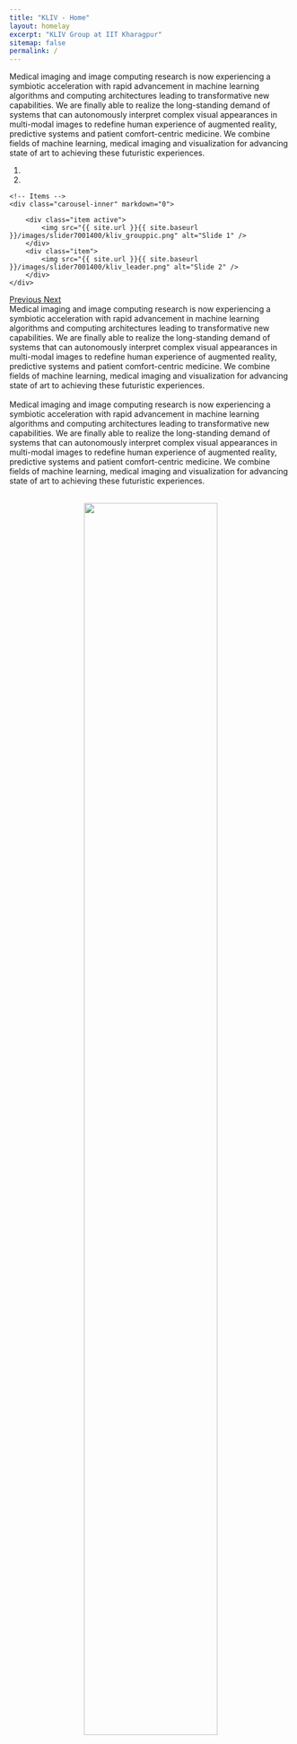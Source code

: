 ```yaml
---
title: "KLIV - Home"
layout: homelay
excerpt: "KLIV Group at IIT Kharagpur"
sitemap: false
permalink: /
---
```


Medical imaging and image computing research is now experiencing a symbiotic acceleration with rapid advancement in machine learning algorithms and computing architectures leading to transformative new capabilities. We are finally able to realize the long-standing demand of systems that can autonomously interpret complex visual appearances in multi-modal images to redefine human experience of augmented reality, predictive systems and patient comfort-centric medicine. We combine fields of machine learning, medical imaging and visualization for advancing state of art to achieving these futuristic experiences.
 

<div markdown="0" id="carousel" class="carousel slide" data-ride="carousel" data-interval="3000" data-pause="hover" >
    <!-- Menu -->
    <ol class="carousel-indicators">
        <li data-target="#carousel" data-slide-to="0" class="active"></li>
        <li data-target="#carousel" data-slide-to="1"></li>
    </ol>

    <!-- Items -->
    <div class="carousel-inner" markdown="0">

        <div class="item active">
            <img src="{{ site.url }}{{ site.baseurl }}/images/slider7001400/kliv_grouppic.png" alt="Slide 1" />
        </div>
        <div class="item">
            <img src="{{ site.url }}{{ site.baseurl }}/images/slider7001400/kliv_leader.png" alt="Slide 2" />
        </div>
    </div> 

  <a class="left carousel-control" href="#carousel" role="button" data-slide="prev">
    <span class="glyphicon glyphicon-chevron-left" aria-hidden="true"></span>
    <span class="sr-only">Previous</span>
  </a>
  <a class="right carousel-control" href="#carousel" role="button" data-slide="next">
    <span class="glyphicon glyphicon-chevron-right" aria-hidden="true"></span>
    <span class="sr-only">Next</span>
  </a>
</div>
Medical imaging and image computing research is now experiencing a symbiotic acceleration with rapid advancement in machine learning algorithms and computing architectures leading to transformative new capabilities. We are finally able to realize the long-standing demand of systems that can autonomously interpret complex visual appearances in multi-modal images to redefine human experience of augmented reality, predictive systems and patient comfort-centric medicine. We combine fields of machine learning, medical imaging and visualization for advancing state of art to achieving these futuristic experiences.
<br><br>
Medical imaging and image computing research is now experiencing a symbiotic acceleration with rapid advancement in machine learning algorithms and computing architectures leading to transformative new capabilities. We are finally able to realize the long-standing demand of systems that can autonomously interpret complex visual appearances in multi-modal images to redefine human experience of augmented reality, predictive systems and patient comfort-centric medicine. We combine fields of machine learning, medical imaging and visualization for advancing state of art to achieving these futuristic experiences.
<br><br>

<figure class="fourth">
  <center>
  <img src="{{ site.url }}{{ site.baseurl }}/images/sponsors.png" style="width: 75%">
  </center>
</figure>






